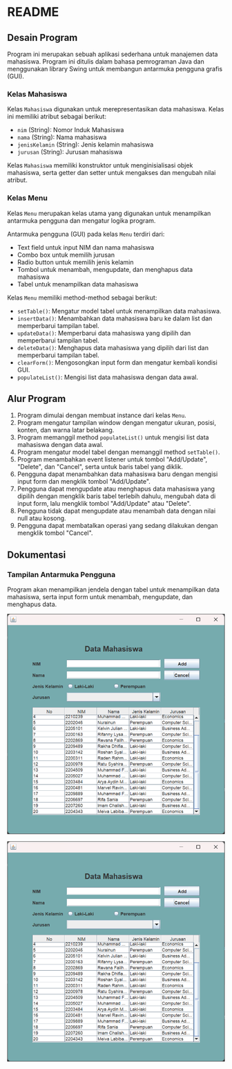 # README

## Desain Program

Program ini merupakan sebuah aplikasi sederhana untuk manajemen data mahasiswa. Program ini ditulis dalam bahasa pemrograman Java dan menggunakan library Swing untuk membangun antarmuka pengguna grafis (GUI). 

### Kelas Mahasiswa

Kelas `Mahasiswa` digunakan untuk merepresentasikan data mahasiswa. Kelas ini memiliki atribut sebagai berikut:
- `nim` (String): Nomor Induk Mahasiswa
- `nama` (String): Nama mahasiswa
- `jenisKelamin` (String): Jenis kelamin mahasiswa
- `jurusan` (String): Jurusan mahasiswa

Kelas `Mahasiswa` memiliki konstruktor untuk menginisialisasi objek mahasiswa, serta getter dan setter untuk mengakses dan mengubah nilai atribut.

### Kelas Menu

Kelas `Menu` merupakan kelas utama yang digunakan untuk menampilkan antarmuka pengguna dan mengatur logika program. 

Antarmuka pengguna (GUI) pada kelas `Menu` terdiri dari:
- Text field untuk input NIM dan nama mahasiswa
- Combo box untuk memilih jurusan
- Radio button untuk memilih jenis kelamin
- Tombol untuk menambah, mengupdate, dan menghapus data mahasiswa
- Tabel untuk menampilkan data mahasiswa

Kelas `Menu` memiliki method-method sebagai berikut:
- `setTable()`: Mengatur model tabel untuk menampilkan data mahasiswa.
- `insertData()`: Menambahkan data mahasiswa baru ke dalam list dan memperbarui tampilan tabel.
- `updateData()`: Memperbarui data mahasiswa yang dipilih dan memperbarui tampilan tabel.
- `deleteData()`: Menghapus data mahasiswa yang dipilih dari list dan memperbarui tampilan tabel.
- `clearForm()`: Mengosongkan input form dan mengatur kembali kondisi GUI.
- `populateList()`: Mengisi list data mahasiswa dengan data awal.

## Alur Program

1. Program dimulai dengan membuat instance dari kelas `Menu`.
2. Program mengatur tampilan window dengan mengatur ukuran, posisi, konten, dan warna latar belakang.
3. Program memanggil method `populateList()` untuk mengisi list data mahasiswa dengan data awal.
4. Program mengatur model tabel dengan memanggil method `setTable()`.
5. Program menambahkan event listener untuk tombol "Add/Update", "Delete", dan "Cancel", serta untuk baris tabel yang diklik.
6. Pengguna dapat menambahkan data mahasiswa baru dengan mengisi input form dan mengklik tombol "Add/Update".
7. Pengguna dapat mengupdate atau menghapus data mahasiswa yang dipilih dengan mengklik baris tabel terlebih dahulu, mengubah data di input form, lalu mengklik tombol "Add/Update" atau "Delete".
8. Pengguna tidak dapat mengupdate atau menambah data dengan nilai null atau kosong.
9. Pengguna dapat membatalkan operasi yang sedang dilakukan dengan mengklik tombol "Cancel".

## Dokumentasi

### Tampilan Antarmuka Pengguna
Program akan menampilkan jendela dengan tabel untuk menampilkan data mahasiswa, serta input form untuk menambah, mengupdate, dan menghapus data.

![GUI](https://github.com/fridzfth/LP5DPBO2024C2/blob/1a317c6d44eb241c5e6d15e69966cc4ea18d037f/Screenshot%20Screenrecord/Screenshot%202024-03-15%20060401.png)

[![SR](https://github.com/fridzfth/LP5DPBO2024C2/blob/1a317c6d44eb241c5e6d15e69966cc4ea18d037f/Screenshot%20Screenrecord/Screenshot%202024-03-15%20060401.png)](https://github.com/fridzfth/LP5DPBO2024C2/blob/46b0fcc88f39d68d73178865ad4a95875f28386f/Screenshot%20Screenrecord/2024-03-15%2006-39-36.mkv)